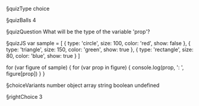 §quizType
choice

§quizBalls
4

§quizQuestion
What will be the type of the variable 'prop'?




§quizJS
var sample = [
  {
    type: 'circle',
    size: 100,
    color: 'red',
    show: false
  },
  {
    type: 'triangle',
    size: 150,
    color: 'green',
    show: true
  },
  {
    type: 'rectangle',
    size: 80,
    color: 'blue',
    show: true
  }
]

for (var figure of sample) {
  for (var prop in figure) {
    console.log(prop, ': ', figure[prop])
  }
}




§choiceVariants
number
object
array
string
boolean
undefined


§rightChoice
3
